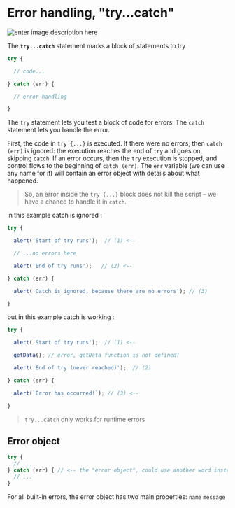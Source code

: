  # Error handling, "try...catch"
 ![enter image description here](https://blog.alexdevero.com/wp-content/uploads/2020/05/18-05-20-error-handling-in-javascript-blog.jpg)

The **`try...catch`** statement marks a block of statements to try
```javascript
try {

  // code...

} catch (err) {

  // error handling

}
```
The `try` statement lets you test a block of code for errors.
The `catch` statement lets you handle the error.

First, the code in `try {...}` is executed.
If there were no errors, then `catch (err)` is ignored: the execution reaches the end of `try` and goes on, skipping `catch`.
If an error occurs, then the `try` execution is stopped, and control flows to the beginning of `catch (err)`. The `err` variable (we can use any name for it) will contain an error object with details about what happened.

> So, an error inside the `try {...}` block does not kill the script – we have a chance to handle it in `catch`.

in this example catch is ignored : 
```javascript
try {

  alert('Start of try runs');  // (1) <--

  // ...no errors here

  alert('End of try runs');   // (2) <--

} catch (err) {

  alert('Catch is ignored, because there are no errors'); // (3)

}
```

but in this example catch is working : 
```javascript
try {

  alert('Start of try runs');  // (1) <--

  getData(); // error, getData function is not defined!

  alert('End of try (never reached)');  // (2)

} catch (err) {

  alert(`Error has occurred!`); // (3) <--

}
```

> `try...catch` only works for runtime errors
## Error object
```javascript
try {
  // ...
} catch (err) { // <-- the "error object", could use another word instead of err
  // ...
}
```
For all built-in errors, the error object has two main properties: `name` `message`